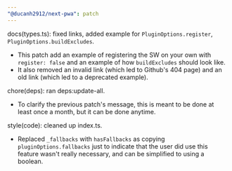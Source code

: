```yaml
---
"@ducanh2912/next-pwa": patch
---
```


docs(types.ts): fixed links, added example for `PluginOptions.register`, `PluginOptions.buildExcludes`.

- This patch add an example of registering the SW on your own with `register: false` and an example of how `buildExcludes` should look like.
- It also removed an invalid link (which led to Github's 404 page) and an old link (which led to a deprecated example).

chore(deps): ran deps:update-all.

- To clarify the previous patch's message, this is meant to be done at least once a month, but it can be done anytime.

style(code): cleaned up index.ts.

- Replaced `_fallbacks` with `hasFallbacks` as copying `pluginOptions.fallbacks` just to indicate that the user did use this feature wasn't really necessary, and can be simplified to using a boolean.
